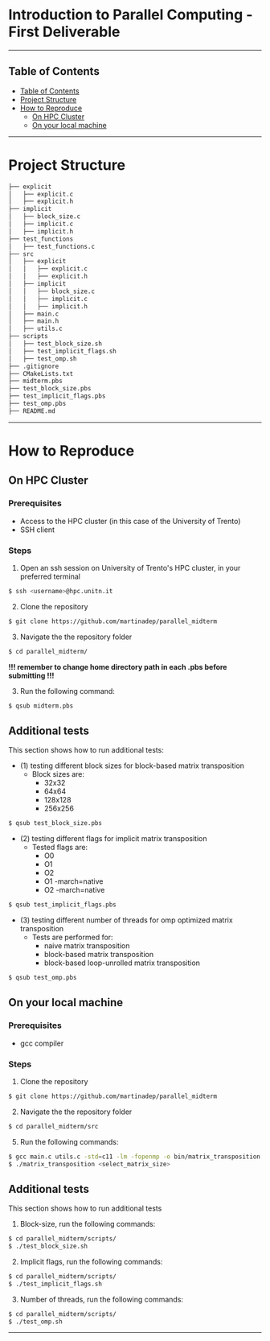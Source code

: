 # Introduction to Parallel Computing - First Deliverable
---

## Table of Contents

- [Table of Contents](#table-of-contents)
- [Project Structure](#project-structure)
- [How to Reproduce](#how-to-reproduce)
    - [On HPC Cluster](#on-hpc-cluster)
    - [On your local machine](#on-your-local-machine)
---

# Project Structure

```bash
├── explicit
│   ├── explicit.c
│   ├── explicit.h
├── implicit
│   ├── block_size.c
│   ├── implicit.c
│   ├── implicit.h
├── test_functions
│   ├── test_functions.c
├── src
│   ├── explicit
│   │   ├── explicit.c
│   │   ├── explicit.h
│   ├── implicit
│   │   ├── block_size.c
│   │   ├── implicit.c
│   │   ├── implicit.h
│   ├── main.c
│   ├── main.h
│   ├── utils.c
├── scripts
│   ├── test_block_size.sh
│   ├── test_implicit_flags.sh
│   ├── test_omp.sh
├── .gitignore
├── CMakeLists.txt
├── midterm.pbs
├── test_block_size.pbs
├── test_implicit_flags.pbs
├── test_omp.pbs
├── README.md
```
---

# How to Reproduce

## On HPC Cluster

### Prerequisites
- Access to the HPC cluster (in this case of the University of Trento)
- SSH client

### Steps
1. Open an ssh session on University of Trento's HPC cluster, in your preferred terminal
```bash
$ ssh <username>@hpc.unitn.it
```
2. Clone the repository
```bash
$ git clone https://github.com/martinadep/parallel_midterm
```
3. Navigate the the repository folder
```bash
$ cd parallel_midterm/
```

**!!! remember to change home directory path in each .pbs before submitting !!!**

3. Run the following command:
```bash
$ qsub midterm.pbs
```
## Additional tests
This section shows how to run additional tests:
- (1) testing different block sizes for block-based matrix transposition
  - Block sizes are:
    - 32x32
    - 64x64
    - 128x128
    - 256x256
```bash
$ qsub test_block_size.pbs
```
- (2) testing different flags for implicit matrix transposition
  - Tested flags are:
    - O0
    - O1
    - O2
    - O1 -march=native
    - O2 -march=native

```bash
$ qsub test_implicit_flags.pbs
```
- (3) testing different number of threads for omp optimized matrix transposition
    - Tests are performed for:
      - naive matrix transposition
      - block-based matrix transposition
      - block-based loop-unrolled matrix transposition

```bash
$ qsub test_omp.pbs
```

## On your local machine

### Prerequisites
- gcc compiler

### Steps
1. Clone the repository
```bash
$ git clone https://github.com/martinadep/parallel_midterm
```
2. Navigate the the repository folder
```bash
$ cd parallel_midterm/src
```
5. Run the following commands:
```bash
$ gcc main.c utils.c -std=c11 -lm -fopenmp -o bin/matrix_transposition
$ ./matrix_transposition <select_matrix_size>
```

## Additional tests
This section shows how to run additional tests
1. Block-size, run the following commands:
```bash
$ cd parallel_midterm/scripts/
$ ./test_block_size.sh
```
2. Implicit flags, run the following commands:
```bash
$ cd parallel_midterm/scripts/
$ ./test_implicit_flags.sh
```
3. Number of threads, run the following commands:
```bash
$ cd parallel_midterm/scripts/
$ ./test_omp.sh
```
---

